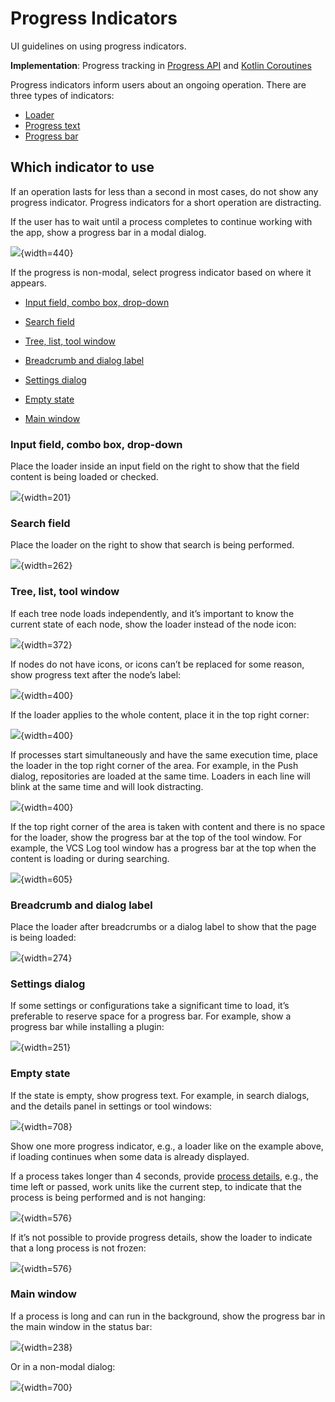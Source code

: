 <!-- Copyright 2000-2025 JetBrains s.r.o. and contributors. Use of this source code is governed by the Apache 2.0 license. -->

# Progress Indicators

<link-summary>UI guidelines on using progress indicators.</link-summary>

<tldr>

**Implementation**: Progress tracking in [Progress API](background_processes.md#tracking-progress) and [Kotlin Coroutines](execution_contexts.md#progress-reporting)

</tldr>

Progress indicators inform users about an ongoing operation. There are three types of indicators:

* [Loader](loader.md)
* [Progress text](progress_text.md)
* [Progress bar](progress_bar.md)

## Which indicator to use

If an operation lasts for less than a second in most cases, do not show any progress indicator. Progress indicators for a short operation are distracting.

If the user has to wait until a process completes to continue working with the app, show a progress bar in a modal dialog.

![](progress_dialog.png){width=440}

If the progress is non-modal, select progress indicator based on where it appears.

* [Input field, combo box, drop-down](#input-field-combo-box-drop-down)

* [Search field](#search-field)

* [Tree, list, tool window](#tree-list-tool-window)

* [Breadcrumb and dialog label](#breadcrumb-and-dialog-label)

* [Settings dialog](#settings-dialog)

* [Empty state](#empty-state)

* [Main window](#main-window)

### Input field, combo box, drop-down

Place the loader inside an input field on the right to show that the field content is being loaded or checked.

![](combo_box_loader.png){width=201}

### Search field

Place the loader on the right to show that search is being performed.

![](search_field_loader.png){width=262}

### Tree, list, tool window

If each tree node loads independently, and it’s important to know the current state of each node, show the loader instead of the node icon:

![](tree_loader_icon.png){width=372}

If nodes do not have icons, or icons can’t be replaced for some reason, show progress text after the node’s label:

![](tree_text.png){width=400}

If the loader applies to the whole content, place it in the top right corner:

![](tree_loader_corner.png){width=400}

If processes start simultaneously and have the same execution time, place the loader in the top right corner of the area.
For example, in the <control>Push</control> dialog, repositories are loaded at the same time.
Loaders in each line will blink at the same time and will look distracting.

![](tree_loader_push.png){width=400}

If the top right corner of the area is taken with content and there is no space for the loader, show the progress bar at the top of the tool window.
For example, the VCS Log tool window has a progress bar at the top when the content is loading or during searching.

![](progress_tool_window.png){width=605}

### Breadcrumb and dialog label

Place the loader after breadcrumbs or a dialog label to show that the page is being loaded:

![](breadcrumb_loader.png){width=274}

### Settings dialog

If some settings or configurations take a significant time to load, it’s preferable to reserve space for a progress bar.
For example, show a progress bar while installing a plugin:

![](settings_loader.png){width=251}

### Empty state

If the state is empty, show progress text. For example, in search dialogs, and the details panel in settings or tool windows:

![](empty_state_text.png){width=708}

Show one more progress indicator, e.g., a loader like on the example above, if loading continues when some data is already displayed.

If a process takes longer than 4 seconds, provide [process details](progress_text.md#details), e.g., the time left or passed, work units
like the current step, to indicate that the process is being performed and is not hanging:

![](empty_state_details.png){width=576}

If it’s not possible to provide progress details, show the loader to indicate that a long process is not frozen:

![](empty_state_loader.png){width=576}

### Main window

If a process is long and can run in the background, show the progress bar in the main window in the status bar:

![](status_bar_progress.png){width=238}

Or in a non-modal dialog:

![](tasks_dialog.png){width=700}
